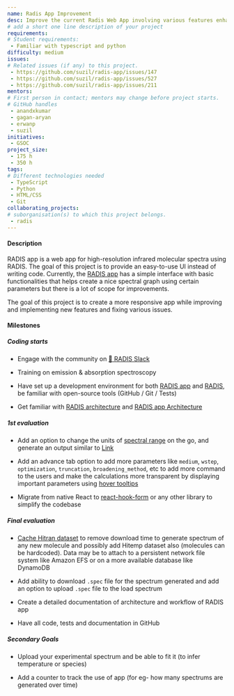 ```yaml
---
name: Radis App Improvement
desc: Improve the current Radis Web App involving various features enhancement and bugs fixes
# add a short one line description of your project
requirements:
# Student requirements:
 - Familiar with typescript and python
difficulty: medium
issues:
# Related issues (if any) to this project.
 - https://github.com/suzil/radis-app/issues/147
 - https://github.com/suzil/radis-app/issues/527
 - https://github.com/suzil/radis-app/issues/211
mentors:
# First person in contact; mentors may change before project starts.
# GitHub handles
 - anandxkumar
 - gagan-aryan
 - erwanp
 - suzil
initiatives:
 - GSOC
project_size:
 - 175 h
 - 350 h
tags:
# Different technologies needed
 - TypeScript
 - Python
 - HTML/CSS
 - Git
collaborating_projects:
# suborganisation(s) to which this project belongs.
 - radis
---
```



#### Description

RADIS app is a web app for high-resolution infrared molecular spectra using RADIS. The goal of this project is to provide an easy-to-use UI instead of writing code. Currently, the [RADIS app](https://www.radis.app/) has a simple interface with basic functionalities that helps create a nice spectral graph using certain parameters but there is a lot of scope for improvements. 

The goal of this project is to create a more responsive app while improving and implementing new features and fixing various issues. 


#### Milestones


##### Coding starts

* Engage with the community on [💬 RADIS Slack](https://github.com/radis/slack-invite)

* Training on emission & absorption spectroscopy

* Have set up a development environment for both [RADIS app](https://github.com/suzil/radis-app) and [RADIS](https://github.com/radis/radis), be familiar with open-source tools (GitHub / Git / Tests)

* Get familiar with [RADIS architecture](https://radis.readthedocs.io/en/latest/dev/developer.html#architecture) and [RADIS app Architecture](https://github.com/suzil/radis-app#architecture) 

##### 1st evaluation

* Add an option to change the units of [spectral range](https://github.com/suzil/radis-app/issues/147) on the go, and generate an output similar to [Link](https://github.com/suzil/radis-app/issues/147#issuecomment-1072872386)

* Add an advance tab option to add more parameters like `medium`, `wstep`, `optimization`, `truncation`, `broadening_method`, etc to add more command to the users and make the calculations more transparent by displaying important parameters using [hover tooltips](https://github.com/suzil/radis-app/issues/184)

* Migrate from native React to [react-hook-form](https://github.com/suzil/radis-app/issues/347) or any other library to simplify the codebase


##### Final evaluation

* [Cache Hitran dataset](https://github.com/suzil/radis-app/issues/527) to remove download time to generate spectrum of any new molecule and possibly add Hitemp dataset also (molecules can be hardcoded). Data may be to attach to a persistent network file system like Amazon EFS or on a more available database like DynamoDB

* Add ability to download `.spec` file for the spectrum generated and add an option to upload `.spec` file to the load spectrum

* Create a detailed documentation of architecture and workflow of RADIS app

* Have all code, tests and documentation in GitHub


##### Secondary Goals

* Upload your experimental spectrum and be able to fit it  (to infer temperature or species)

* Add a counter to track the use of app (for eg- how many spectrums are generated over time)